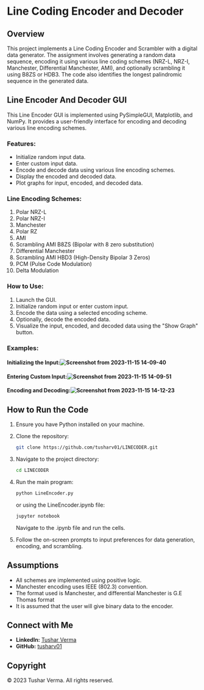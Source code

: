 # Line Coding Encoder and Decoder

## Overview

This project implements a Line Coding Encoder and Scrambler with a digital data generator. The assignment involves generating a random data sequence, encoding it using various line coding schemes (NRZ-L, NRZ-I, Manchester, Differential Manchester, AMI), and optionally scrambling it using B8ZS or HDB3. The code also identifies the longest palindromic sequence in the generated data.

## Line Encoder And Decoder GUI

This Line Encoder GUI is implemented using PySimpleGUI, Matplotlib, and NumPy. It provides a user-friendly interface for encoding and decoding various line encoding schemes.

### Features:

- Initialize random input data.
- Enter custom input data.
- Encode and decode data using various line encoding schemes.
- Display the encoded and decoded data.
- Plot graphs for input, encoded, and decoded data.

### Line Encoding Schemes:

1. Polar NRZ-L
2. Polar NRZ-I
3. Manchester
4. Polar RZ
5. AMI
6. Scrambling AMI B8ZS (Bipolar with 8 zero substitution)
7. Differential Manchester
8. Scrambling AMI HBD3 (High-Density Bipolar 3 Zeros)
9. PCM (Pulse Code Modulation)
10. Delta Modulation

### How to Use:

1. Launch the GUI.
2. Initialize random input or enter custom input.
3. Encode the data using a selected encoding scheme.
4. Optionally, decode the encoded data.
5. Visualize the input, encoded, and decoded data using the "Show Graph" button.

### Examples:

#### Initializing the Input:![Screenshot from 2023-11-15 14-09-40](https://github.com/tusharv01/LINECODER/assets/93588934/28b3f0b3-fb34-4fed-ab25-6f63a6f633fb)


#### Entering Custom Input:![Screenshot from 2023-11-15 14-09-51](https://github.com/tusharv01/LINECODER/assets/93588934/e771462e-bf0d-446f-acbb-d2a1d9d0c340)


#### Encoding and Decoding:![Screenshot from 2023-11-15 14-12-23](https://github.com/tusharv01/LINECODER/assets/93588934/ad59e8dc-3fb3-4951-969c-3ab921c6fe20)



## How to Run the Code

1. Ensure you have Python installed on your machine.
2. Clone the repository:

    ```bash
    git clone https://github.com/tusharv01/LINECODER.git
    ```

3. Navigate to the project directory:

    ```bash
    cd LINECODER
    ```

4. Run the main program:

    ```bash
    python LineEncoder.py
    ```

    or using the LineEncoder.ipynb file:

    ```bash
    jupyter notebook
    ```

    Navigate to the .ipynb file and run the cells.

5. Follow the on-screen prompts to input preferences for data generation, encoding, and scrambling.

## Assumptions
- All schemes are implemented using positive logic.
- Manchester encoding uses IEEE (802.3) convention.
- The format used is Manchester, and differential Manchester is G.E Thomas format
- It is assumed that the user will give binary data to the encoder.
  
## Connect with Me

- **LinkedIn:** [Tushar Verma](https://www.linkedin.com/in/tusharverma01/)
- **GitHub:** [tusharv01](https://github.com/tusharv01)

## Copyright

© 2023 Tushar Verma. All rights reserved.
